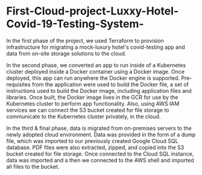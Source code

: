 # First-Cloud-project-Luxxy-Hotel-Covid-19-Testing-System-

In the first phase of the project, we used Terraform to provision infrastructure for migrating a mock-luxury hotel's covid-testing app and data from on-site storage solutions to the cloud.

In the second phase, we converted an app to run inside of a Kubernetes cluster deployed inside a Docker container using a Docker image. Once deployed, this app can run anywhere the Docker engine is supported. Pre-requisites from the application were used to build the Docker file, a set of instructions used to build the Docker image, including application files and libraries. Once built, the Docker image lives in the GCR for use by the Kubernetes cluster to perform app functionality. Also, using AWS IAM services we can connect the S3 bucket created for file storage to communicate to the Kubernetes cluster privately, in the cloud.

In the third & final phase, data is migrated from on-premises servers to the newly adopted cloud environment. Data was provided in the form of a dump file, which was imported to our previously created Google Cloud SQL database. PDF files were also extracted, zipped, and copied into the S3 bucket created for file storage. Once connected to the Cloud SQL instance, data was imported and a then we connected to the AWS shell and imported all files to the bucket.
